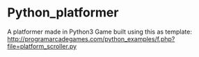 # Python_platformer
A platformer made in Python3
Game built using this as template:
http://programarcadegames.com/python_examples/f.php?file=platform_scroller.py
